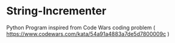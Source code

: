 # String-Incrementer
Python Program inspired from Code Wars coding problem ( https://www.codewars.com/kata/54a91a4883a7de5d7800009c )
